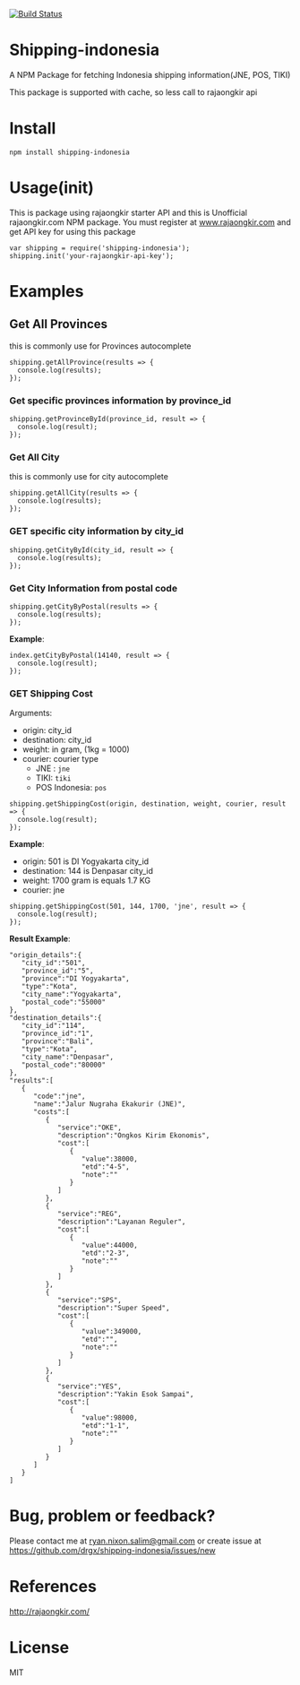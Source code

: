 [![Build Status](https://travis-ci.org/drgx/shipping-indonesia.svg?branch=master)](https://travis-ci.org/drgx/shipping-indonesia)

# Shipping-indonesia

A NPM Package for fetching Indonesia shipping information(JNE, POS, TIKI)

This package is supported with cache, so less call to rajaongkir api
# Install

`npm install shipping-indonesia`

# Usage(init)
This is package using rajaongkir starter API and this is Unofficial rajaongkir.com NPM package. You must register at www.rajaongkir.com and get API key for using this package
```
var shipping = require('shipping-indonesia');
shipping.init('your-rajaongkir-api-key');

```

# Examples

## Get All Provinces
this is commonly use for Provinces autocomplete
```
shipping.getAllProvince(results => {
  console.log(results);
});
```

### Get specific provinces information by province_id
```
shipping.getProvinceById(province_id, result => {
  console.log(result);
});
```

### Get All City
this is commonly use for city autocomplete
```
shipping.getAllCity(results => {
  console.log(results);
});
```

### GET specific city information by city_id
```
shipping.getCityById(city_id, result => {
  console.log(results);
});
```
### Get City Information from postal code

```
shipping.getCityByPostal(results => {
  console.log(results);
});
```
__Example__:
```
index.getCityByPostal(14140, result => {
  console.log(result);
});
```

### GET Shipping Cost
Arguments:
* origin: city_id
* destination: city_id
* weight: in gram, (1kg = 1000)
* courier: courier type
  * JNE : `jne`
  * TIKI: `tiki`
  * POS Indonesia:  `pos`

```
shipping.getShippingCost(origin, destination, weight, courier, result => {
  console.log(result);
});
```
__Example__:
* origin: 501 is DI Yogyakarta city_id
* destination: 144 is Denpasar city_id
* weight: 1700 gram is equals 1.7 KG
* courier: jne
```
shipping.getShippingCost(501, 144, 1700, 'jne', result => {
  console.log(result);
});
```

__Result Example__:
```
"origin_details":{
   "city_id":"501",
   "province_id":"5",
   "province":"DI Yogyakarta",
   "type":"Kota",
   "city_name":"Yogyakarta",
   "postal_code":"55000"
},
"destination_details":{
   "city_id":"114",
   "province_id":"1",
   "province":"Bali",
   "type":"Kota",
   "city_name":"Denpasar",
   "postal_code":"80000"
},
"results":[
   {
      "code":"jne",
      "name":"Jalur Nugraha Ekakurir (JNE)",
      "costs":[
         {
            "service":"OKE",
            "description":"Ongkos Kirim Ekonomis",
            "cost":[
               {
                  "value":38000,
                  "etd":"4-5",
                  "note":""
               }
            ]
         },
         {
            "service":"REG",
            "description":"Layanan Reguler",
            "cost":[
               {
                  "value":44000,
                  "etd":"2-3",
                  "note":""
               }
            ]
         },
         {
            "service":"SPS",
            "description":"Super Speed",
            "cost":[
               {
                  "value":349000,
                  "etd":"",
                  "note":""
               }
            ]
         },
         {
            "service":"YES",
            "description":"Yakin Esok Sampai",
            "cost":[
               {
                  "value":98000,
                  "etd":"1-1",
                  "note":""
               }
            ]
         }
      ]
   }
]

```
# Bug, problem or feedback?
Please contact me at ryan.nixon.salim@gmail.com
or create issue at https://github.com/drgx/shipping-indonesia/issues/new

# References
http://rajaongkir.com/
# License
MIT
